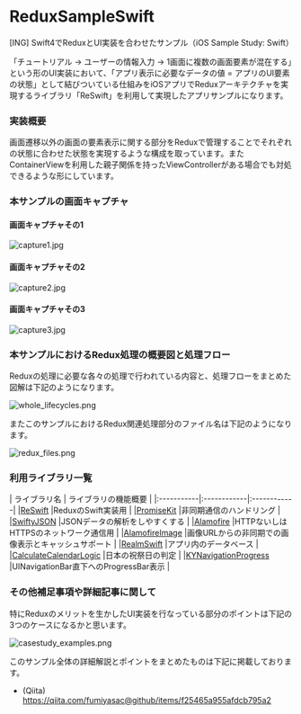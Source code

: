 # ReduxSampleSwift
[ING] Swift4でReduxとUI実装を合わせたサンプル（iOS Sample Study: Swift）

「チュートリアル → ユーザーの情報入力 → 1画面に複数の画面要素が混在する」という形のUI実装において、「アプリ表示に必要なデータの値 = アプリのUI要素の状態」として結びついている仕組みをiOSアプリでReduxアーキテクチャを実現するライブラリ「ReSwift」を利用して実現したアプリサンプルになります。

### 実装概要

画面遷移以外の画面の要素表示に関する部分をReduxで管理することでそれぞれの状態に合わせた状態を実現するような構成を取っています。またContainerViewを利用した親子関係を持ったViewControllerがある場合でも対処できるような形にしています。

### 本サンプルの画面キャプチャ

#### 画面キャプチャその1

![capture1.jpg](https://qiita-image-store.s3.amazonaws.com/0/17400/3829331c-3153-01c9-0121-38fd28eb1c63.jpeg)

#### 画面キャプチャその2

![capture2.jpg](https://qiita-image-store.s3.amazonaws.com/0/17400/7c415c6f-9e1d-dc5e-aafd-a63737a3e9a1.jpeg)

#### 画面キャプチャその3

![capture3.jpg](https://qiita-image-store.s3.amazonaws.com/0/17400/2b8894ba-24d2-4568-a9ee-f67726d3b29e.jpeg)

### 本サンプルにおけるRedux処理の概要図と処理フロー

Reduxの処理に必要な各々の処理で行われている内容と、処理フローをまとめた図解は下記のようになります。

![whole_lifecycles.png](https://qiita-image-store.s3.amazonaws.com/0/17400/fbf1578d-630f-12da-517c-86ae476f3a0a.png)

またこのサンプルにおけるRedux関連処理部分のファイル名は下記のようになります。

![redux_files.png](https://qiita-image-store.s3.amazonaws.com/0/17400/669eb6ff-7e8b-8c97-1cf1-dba1f077da28.png)

### 利用ライブラリ一覧

| ライブラリ名 | ライブラリの機能概要 |
|:-----------|:------------|:------------|
|[ReSwift](https://github.com/ReSwift/ReSwift) |ReduxのSwift実装用 |
|[PromiseKit](https://github.com/mxcl/PromiseKit) |非同期通信のハンドリング |
|[SwiftyJSON](https://github.com/SwiftyJSON/SwiftyJSON) |JSONデータの解析をしやすくする |
|[Alamofire](https://github.com/Alamofire/Alamofire) |HTTPないしはHTTPSのネットワーク通信用 |
|[AlamofireImage](https://github.com/Alamofire/AlamofireImage) |画像URLからの非同期での画像表示とキャッシュサポート |
|[RealmSwift](https://github.com/realm/realm-cocoa/tree/master/RealmSwift) |アプリ内のデータベース |
|[CalculateCalendarLogic](https://github.com/fumiyasac/handMadeCalendarAdvance) |日本の祝祭日の判定 |
|[KYNavigationProgress](https://github.com/ykyouhei/KYNavigationProgress) |UINavigationBar直下へのProgressBar表示 |

### その他補足事項や詳細記事に関して

特にReduxのメリットを生かしたUI実装を行なっている部分のポイントは下記の3つのケースになるかと思います。

![casestudy_examples.png](https://qiita-image-store.s3.amazonaws.com/0/17400/0cbe9856-db45-ab53-26ee-84334aea21f4.png)

このサンプル全体の詳細解説とポイントをまとめたものは下記に掲載しております。

+ (Qiita) https://qiita.com/fumiyasac@github/items/f25465a955afdcb795a2


